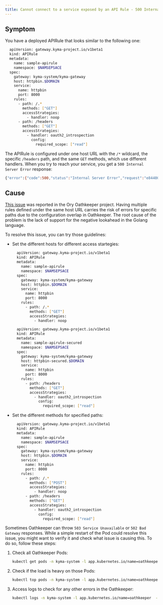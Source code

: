 ```yaml
---
title: Cannot connect to a service exposed by an API Rule - 500 Internal Server Error.
---
```


## Symptom

You have a deployed APIRule that looks similar to the following one: 

  ```bash
    apiVersion: gateway.kyma-project.io/v1beta1
    kind: APIRule
    metadata:
      name: sample-apirule
      namespace: $NAMSEPSACE
    spec:
      gateway: kyma-system/kyma-gateway
      host: httpbin.$DOMAIN
      service:
        name: httpbin
        port: 8000
      rules:
        - path: /.*
          methods: ["GET"]
          accessStrategies:
            - handler: noop
        - path: /headers
          methods: ["GET"]
          accessStrategies:
            - handler: oauth2_introspection
              config:
                required_scope: ["read"]
  ```
The APIRule is configured under one host URL with the `/*` wildcard, the specific `/headers` path, and the same `GET` methods, which use different handlers.
When you try to reach your service, you get a `500 Internal Server Error` response:
  ```bash
  {"error":{"code":500,"status":"Internal Server Error","request":"e84400db-16b3-4818-9370-f10a6b4f3876","message":"An internal server error occurred, please contact the system administrator"}}
  ```

## Cause

[This issue](https://github.com/ory/oathkeeper/issues/157) was reported in the Ory Oathkeeper project.
Having multiple rules defined under the same host URL carries the risk of errors for specific paths due to the configuration overlap in Oathkeeper.
The root cause of the problem is the lack of support for the negative lookahead in the Golang language.

To resolve this issue, you can try those guidelines:

- Set the different hosts for different access startegies:

  ```bash
    apiVersion: gateway.kyma-project.io/v1beta1
    kind: APIRule
    metadata:
      name: sample-apirule
      namespace: $NAMSEPSACE
    spec:
      gateway: kyma-system/kyma-gateway
      host: httpbin.$DOMAIN
      service:
        name: httpbin
        port: 8000
      rules:
        - path: /.*
          methods: ["GET"]
          accessStrategies:
            - handler: noop
  ```

  ```bash
    apiVersion: gateway.kyma-project.io/v1beta1
    kind: APIRule
    metadata:
      name: sample-apirule-secured
      namespace: $NAMSEPSACE
    spec:
      gateway: kyma-system/kyma-gateway
      host: httpbin-secured.$DOMAIN
      service:
        name: httpbin
        port: 8000
      rules:
        - path: /headers
          methods: ["GET"]
          accessStrategies:
            - handler: oauth2_introspection
              config:
                required_scope: ["read"]
  ```

- Set the different methods for specified paths:

  ```bash
    apiVersion: gateway.kyma-project.io/v1beta1
    kind: APIRule
    metadata:
      name: sample-apirule
      namespace: $NAMSEPSACE
    spec:
      gateway: kyma-system/kyma-gateway
      host: httpbin.$DOMAIN
      service:
        name: httpbin
        port: 8000
      rules:
        - path: /.*
          methods: ["POST"]
          accessStrategies:
            - handler: noop
        - path: /headers
          methods: ["GET"]
          accessStrategies:
            - handler: oauth2_introspection
              config:
                required_scope: ["read"]
  ```


Sometimes Oathkeeper can throw `503 Service Unavailable` or `502 Bad Gateway` responses. While a simple restart of the Pod could resolve this issue, you might want to verify it and check what issue is causing this. To do so, follow these steps:

1. Check all Oathkeeper Pods:

    ```bash
    kubectl get pods -n kyma-system -l app.kubernetes.io/name=oathkeeper
    ```

2. Check if the load is heavy on those Pods:

    ```bash
   kubectl top pods -n kyma-system -l app.kubernetes.io/name=oathkeeper
   ```

3. Access logs to check for any other errors in the Oathkeeper:

    ```bash
    kubectl logs -n kyma-system -l app.kubernetes.io/name=oathkeeper  -c oathkeeper
   ```
